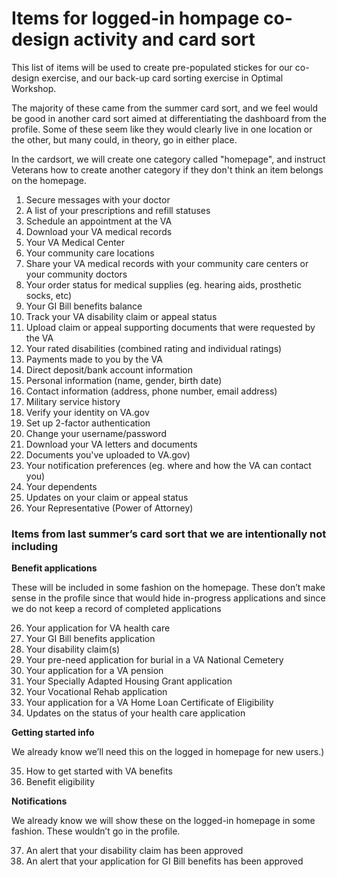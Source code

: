 # Items for logged-in hompage co-design activity and card sort

This list of items will be used to create pre-populated stickes for our co-design exercise, and our back-up card sorting exercise in Optimal Workshop.

The majority of these came from the summer card sort, and we feel would be good in another card sort aimed at differentiating the dashboard from the profile. Some of these seem like they would clearly live in one location or the other, but many could, in theory, go in either place.

In the cardsort, we will create one category called "homepage", and instruct Veterans how to create another category if they don't think an item belongs on the homepage.

1. Secure messages with your doctor
2. A list of your prescriptions and refill statuses
3. Schedule an appointment at the VA
4. Download your VA medical records
5. Your VA Medical Center
6. Your community care locations
7. Share your VA medical records with your community care centers or your community doctors
8. Your order status for medical supplies (eg. hearing aids, prosthetic socks, etc)
9. Your GI Bill benefits balance
10. Track your VA disability claim or appeal status
11. Upload claim or appeal supporting documents that were requested by the VA
12. Your rated disabilities (combined rating and individual ratings)
13. Payments made to you by the VA
14. Direct deposit/bank account information
15. Personal information (name, gender, birth date)
16. Contact information (address, phone number, email address)
17. Military service history
18. Verify your identity on VA.gov
19. Set up 2-factor authentication
20. Change your username/password
21. Download your VA letters and documents
22. Documents you've uploaded to VA.gov)
23. Your notification preferences (eg. where and how the VA can contact you)
24. Your dependents 
25. Updates on your claim or appeal status
26. Your Representative (Power of Attorney)

### Items from last summer’s card sort that we are intentionally not including

**Benefit applications** 

These will be included in some fashion on the homepage. These don’t make sense in the profile since that would hide in-progress applications and since we do not keep a record of completed applications

26.	Your application for VA health care
27.	Your GI Bill benefits application
28.	Your disability claim(s)
29.	Your pre-need application for burial in a VA National Cemetery
30.	Your application for a VA pension
31.	Your Specially Adapted Housing Grant application
32.	Your Vocational Rehab application
33.	Your application for a VA Home Loan Certificate of Eligibility
34.	Updates on the status of your health care application

**Getting started info**

We already know we’ll need this on the logged in homepage for new users.)

35.	How to get started with VA benefits
36.	Benefit eligibility

**Notifications**

We already know we will show these on the logged-in homepage in some fashion. These wouldn’t go in the profile.

37.	An alert that your disability claim has been approved
38.	An alert that your application for GI Bill benefits has been approved
